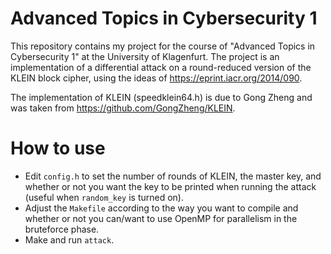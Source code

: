 
# Advanced Topics in Cybersecurity 1

This repository contains my project for the course of "Advanced Topics in Cybersecurity 1" at the University of Klagenfurt.
The project is an implementation of a differential attack on a round-reduced version of the KLEIN block cipher, using the ideas of https://eprint.iacr.org/2014/090.

The implementation of KLEIN (speedklein64.h) is due to Gong Zheng and was taken from https://github.com/GongZheng/KLEIN.

# How to use

- Edit `config.h` to set the number of rounds of KLEIN, the master key, and whether or not you want the key to be printed when running the attack (useful when `random_key` is turned on).
- Adjust the `Makefile` according to the way you want to compile and whether or not you can/want to use OpenMP for parallelism in the bruteforce phase.
- Make and run `attack`.
